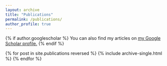```yaml
---
layout: archive
title: "Publications"
permalink: /publications/
author_profile: true
---
```


{% if author.googlescholar %}
  You can also find my articles on <u><a href="{{author.googlescholar}}">my Google Scholar profile</a>.</u>
{% endif %}

<!--{% include base_path %}-->

{% for post in site.publications reversed %}
  {% include archive-single.html %}
{% endfor %}
